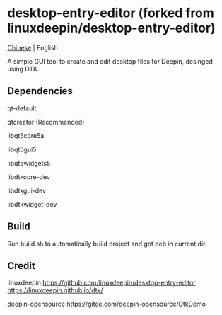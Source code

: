 # desktop-entry-editor (forked from linuxdeepin/desktop-entry-editor)

[Chinese](https://github.com/zty199/desktop-entry-editor/README_zh.md) | English

A simple GUI tool to create and edit desktop files for Deepin, desinged using DTK.

## Dependencies

qt-default

qtcreator (Recommended)

libqt5core5a

libqt5gui5

libqt5widgets5

libdtkcore-dev

libdtkgui-dev

libdtkwidget-dev

## Build

Run build.sh to automatically build project and get deb in current dir.

## Credit

linuxdeepin     https://github.com/linuxdeepin/desktop-entry-editor
                https://linuxdeepin.github.io/dtk/

deepin-opensource       https://gitee.com/deepin-opensource/DtkDemo
